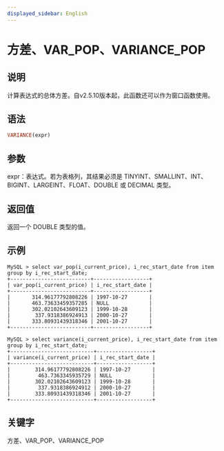```yaml
---
displayed_sidebar: English
---
```


# 方差、VAR_POP、VARIANCE_POP

## 说明

计算表达式的总体方差。自v2.5.10版本起，此函数还可以作为窗口函数使用。

## 语法

```Haskell
VARIANCE(expr)
```

## 参数

expr：表达式。若为表格列，其结果必须是 TINYINT、SMALLINT、INT、BIGINT、LARGEINT、FLOAT、DOUBLE 或 DECIMAL 类型。

## 返回值

返回一个 DOUBLE 类型的值。

## 示例

```plaintext
MySQL > select var_pop(i_current_price), i_rec_start_date from item group by i_rec_start_date;
+--------------------------+------------------+
| var_pop(i_current_price) | i_rec_start_date |
+--------------------------+------------------+
|       314.96177792808226 | 1997-10-27       |
|       463.73633459357285 | NULL             |
|       302.02102643609123 | 1999-10-28       |
|        337.9318386924913 | 2000-10-27       |
|       333.80931439318346 | 2001-10-27       |
+--------------------------+------------------+

MySQL > select variance(i_current_price), i_rec_start_date from item group by i_rec_start_date;
+---------------------------+------------------+
| variance(i_current_price) | i_rec_start_date |
+---------------------------+------------------+
|        314.96177792808226 | 1997-10-27       |
|         463.7363345935729 | NULL             |
|        302.02102643609123 | 1999-10-28       |
|         337.9318386924912 | 2000-10-27       |
|        333.80931439318346 | 2001-10-27       |
+---------------------------+------------------+
```

## 关键字

方差、VAR_POP、VARIANCE_POP
